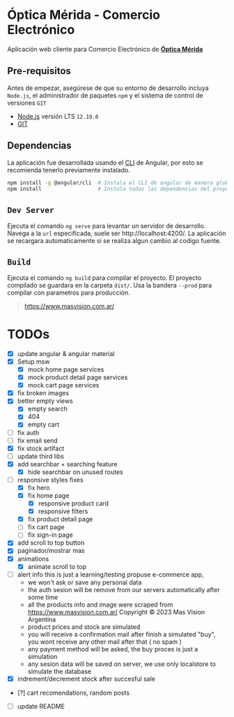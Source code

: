# Óptica Mérida - Comercio Electrónico

Aplicación web cliente para Comercio Electrónico de [**Óptica Mérida**](https://optica-merida.web.app)

## Pre-requisitos

Antes de empezar, asegúrese de que su entorno de desarrollo incluya `Node.js`, el administrador de paquetes `npm` y el sistema de control de versiones `GIT`

- [Node.js](https://nodejs.org/) versión LTS `12.19.0`
- [GIT](https://git-scm.com/)

## Dependencias

La aplicación fue desarrollada usando el [CLI](https://cli.angular.io/) de Angular, por esto se recomienda tenerlo previamente instalado.

```sh
npm install -g @angular/cli  # Instala el CLI de angular de manera global
npm install                  # Instala todas las dependencias del proyecto
```

## `Dev Server`

Ejecuta el comando `ng serve` para levantar un servidor de desarrollo. Navega a la `url` especificada, suele ser http://localhost:4200/. La aplicación se recargara automaticamente si se realiza algun cambio al codigo fuente.

## `Build`

Ejecuta el comando `ng build` para compilar el proyecto. El proyecto compilado se guardara en la carpeta `dist/`. Usa la bandera `--prod` para compilar con parametros para producción.

> https://www.masvision.com.ar/

# TODOs
- [x] update angular & angular material 
- [x] Setup msw
  - [x] mock home page services
  - [x] mock product detail page services
  - [x] mock cart page services
- [x] fix broken images 
- [x] better empty views
  - [x] empty search
  - [x] 404
  - [x] empty cart
- [ ] fix auth
- [ ] fix email send
- [x] fix stock artifact
- [ ] update third libs
- [x] add searchbar + searching feature
  - [x] hide searchbar on unused routes
- [ ] responsive styles fixes
  - [x] fix hero
  - [x] fix home page
    - [x] responsive product card
    - [x] responsive filters
  - [x] fix product detail page
  - [ ] fix cart page
  - [ ] fix sign-in page
- [x] add scroll to top button
- [x] paginador/mostrar mas
- [x] animations
  - [x] animate scroll to top
- [ ] alert info 
  this is just a learning/testing propuse e-commerce app,
  - we won't ask or save any personal data
  - the auth sesion will be remove from our servers automatically after some time
  - all the products info and image were scraped from https://www.masvision.com.ar/
    Copyright © 2023 Mas Vision Argentina
  - product prices and stock are simulated
  - you will receive a confirmation mail after finish a simulated "buy", you wont receive any other mail after that ( no spam )
  - any payment method will be asked, the buy proces is just a simulation
  - any sesion data will be saved on server, we use only localstore to simulate the database
- [x] indrement/decrement stock after succesful sale
- [?] cart recomendations, random posts
- [ ] update README
